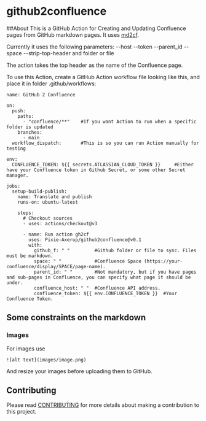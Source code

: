 # github2confluence

##About
This is a GitHub Action for Creating and Updating Confluence pages from GitHub markdown pages. It uses [md2cf](https://pypi.org/project/md2cf/).

Currently it uses the following parameters:
--host
--token
--parent_id
--space
--strip-top-header
and folder or file

The action takes the top header as the name of the Confluence page.

To use this Action, create a GitHub Action workflow file looking like this, and place it in folder .github/workflows:

```
name: GitHub 2 Confluence

on:
  push:
    paths:
      - "confluence/**"    #If you want Action to run when a specific folder is updated
    branches:
      - main
  workflow_dispatch:       #This is so you can run Action manually for testing

env:
  CONFLUENCE_TOKEN: ${{ secrets.ATLASSIAN_CLOUD_TOKEN }}     #Either have your Confluence token in Github Secret, or some other Secret manager.

jobs:
  setup-build-publish:
    name: Translate and publish
    runs-on: ubuntu-latest

    steps:
      # Checkout sources
      - uses: actions/checkout@v3

      - name: Run action gh2cf
        uses: Pixie-Axerup/github2confluence@v0.1
        with:
          github_f: " "         #Github folder or file to sync. Files must be markdown.
          space: " "            #Confluence Space (https://your-confluence/display/SPACE/page-name).
          parent_id: " "        #Not mandatory, but if you have pages and sub-pages in Confluence, you can specify what page it should be under.
          confluence_host: " "  #Confluence API address.
          confluence_token: ${{ env.CONFLUENCE_TOKEN }}  #Your Confluence Token. 

```

## Some constraints on the markdown

### Images
For images use 
```
![alt text](images/image.png)
```
And resize your images before uploading them to GitHub.


## Contributing
Please read [CONTRIBUTING](./CONTRIBUTING.md) for more details about making a contribution to this project.
